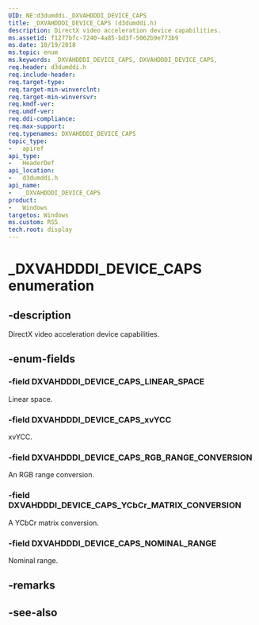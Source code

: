 ```yaml
---
UID: NE:d3dumddi._DXVAHDDDI_DEVICE_CAPS
title: _DXVAHDDDI_DEVICE_CAPS (d3dumddi.h)
description: DirectX video acceleration device capabilities.
ms.assetid: f1277bfc-7240-4a85-bd3f-5062b9e773b9
ms.date: 10/19/2018
ms.topic: enum
ms.keywords: _DXVAHDDDI_DEVICE_CAPS, DXVAHDDDI_DEVICE_CAPS, 
req.header: d3dumddi.h
req.include-header:
req.target-type:
req.target-min-winverclnt:
req.target-min-winversvr:
req.kmdf-ver:
req.umdf-ver:
req.ddi-compliance:
req.max-support:
req.typenames: DXVAHDDDI_DEVICE_CAPS
topic_type: 
-	apiref
api_type: 
-	HeaderDef
api_location: 
-	d3dumddi.h
api_name: 
-	_DXVAHDDDI_DEVICE_CAPS
product:
-	Windows
targetos: Windows
ms.custom: RS5
tech.root: display
---
```


# _DXVAHDDDI_DEVICE_CAPS enumeration

## -description

DirectX video acceleration device capabilities.

## -enum-fields

### -field DXVAHDDDI_DEVICE_CAPS_LINEAR_SPACE 

Linear space.

### -field DXVAHDDDI_DEVICE_CAPS_xvYCC 

xvYCC.

### -field DXVAHDDDI_DEVICE_CAPS_RGB_RANGE_CONVERSION 

An RGB range conversion.

### -field DXVAHDDDI_DEVICE_CAPS_YCbCr_MATRIX_CONVERSION 

A YCbCr matrix conversion.

### -field DXVAHDDDI_DEVICE_CAPS_NOMINAL_RANGE 

Nominal range.

## -remarks

## -see-also
